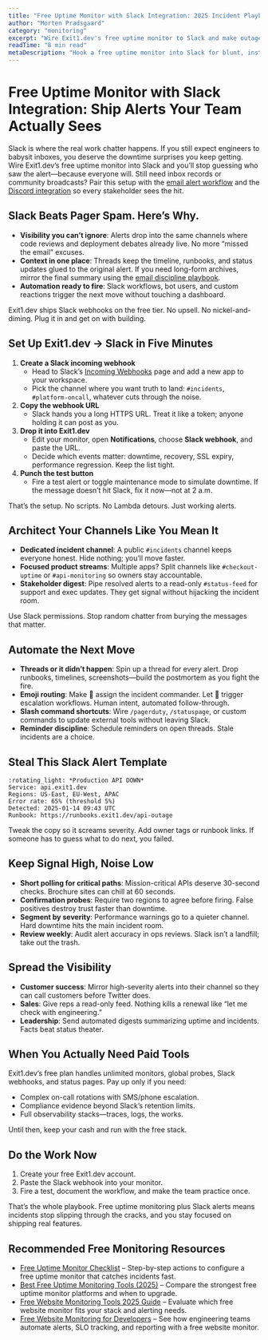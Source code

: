 ```yaml
---
title: "Free Uptime Monitor with Slack Integration: 2025 Incident Playbook"
author: "Morten Pradsgaard"
category: "monitoring"
excerpt: "Wire Exit1.dev's free uptime monitor to Slack and make outages impossible to ignore."
readTime: "8 min read"
metaDescription: "Hook a free uptime monitor into Slack for blunt, instant alerts, disciplined channels, and no-nonsense incident response."
---
```


# Free Uptime Monitor with Slack Integration: Ship Alerts Your Team Actually Sees

Slack is where the real work chatter happens. If you still expect engineers to babysit inboxes, you deserve the downtime surprises you keep getting. Wire Exit1.dev’s free uptime monitor into Slack and you’ll stop guessing who saw the alert—because everyone will. Still need inbox records or community broadcasts? Pair this setup with the [email alert workflow](/blog/free-uptime-monitor-email-alerts) and the [Discord integration](/blog/free-website-monitor-discord-integration) so every stakeholder sees the hit.

## Slack Beats Pager Spam. Here’s Why.

- **Visibility you can’t ignore**: Alerts drop into the same channels where code reviews and deployment debates already live. No more “missed the email” excuses.
- **Context in one place**: Threads keep the timeline, runbooks, and status updates glued to the original alert. If you need long-form archives, mirror the final summary using the [email discipline playbook](/blog/free-uptime-monitor-email-alerts).
- **Automation ready to fire**: Slack workflows, bot users, and custom reactions trigger the next move without touching a dashboard.

Exit1.dev ships Slack webhooks on the free tier. No upsell. No nickel-and-diming. Plug it in and get on with building.

## Set Up Exit1.dev → Slack in Five Minutes

1. **Create a Slack incoming webhook**
   - Head to Slack’s [Incoming Webhooks](https://api.slack.com/messaging/webhooks) page and add a new app to your workspace.
   - Pick the channel where you want truth to land: `#incidents`, `#platform-oncall`, whatever cuts through the noise.
2. **Copy the webhook URL**
   - Slack hands you a long HTTPS URL. Treat it like a token; anyone holding it can post as you.
3. **Drop it into Exit1.dev**
   - Edit your monitor, open **Notifications**, choose **Slack webhook**, and paste the URL.
   - Decide which events matter: downtime, recovery, SSL expiry, performance regression. Keep the list tight.
4. **Punch the test button**
   - Fire a test alert or toggle maintenance mode to simulate downtime. If the message doesn’t hit Slack, fix it now—not at 2 a.m.

That’s the setup. No scripts. No Lambda detours. Just working alerts.

## Architect Your Channels Like You Mean It

- **Dedicated incident channel**: A public `#incidents` channel keeps everyone honest. Hide nothing; you’ll move faster.
- **Focused product streams**: Multiple apps? Split channels like `#checkout-uptime` or `#api-monitoring` so owners stay accountable.
- **Stakeholder digest**: Pipe resolved alerts to a read-only `#status-feed` for support and exec updates. They get signal without hijacking the incident room.

Use Slack permissions. Stop random chatter from burying the messages that matter.

## Automate the Next Move

- **Threads or it didn’t happen**: Spin up a thread for every alert. Drop runbooks, timelines, screenshots—build the postmortem as you fight the fire.
- **Emoji routing**: Make :eyes: assign the incident commander. Let :rotating_light: trigger escalation workflows. Human intent, automated follow-through.
- **Slash command shortcuts**: Wire `/pagerduty`, `/statuspage`, or custom commands to update external tools without leaving Slack.
- **Reminder discipline**: Schedule reminders on open threads. Stale incidents are a choice.

## Steal This Slack Alert Template

```
:rotating_light: *Production API DOWN*
Service: api.exit1.dev
Regions: US-East, EU-West, APAC
Error rate: 65% (threshold 5%)
Detected: 2025-01-14 09:43 UTC
Runbook: https://runbooks.exit1.dev/api-outage
```

Tweak the copy so it screams severity. Add owner tags or runbook links. If someone has to guess what to do next, you failed.

## Keep Signal High, Noise Low

- **Short polling for critical paths**: Mission-critical APIs deserve 30-second checks. Brochure sites can chill at 60 seconds.
- **Confirmation probes**: Require two regions to agree before firing. False positives destroy trust faster than downtime.
- **Segment by severity**: Performance warnings go to a quieter channel. Hard downtime hits the main incident room.
- **Review weekly**: Audit alert accuracy in ops reviews. Slack isn’t a landfill; take out the trash.

## Spread the Visibility

- **Customer success**: Mirror high-severity alerts into their channel so they can call customers before Twitter does.
- **Sales**: Give reps a read-only feed. Nothing kills a renewal like “let me check with engineering.”
- **Leadership**: Send automated digests summarizing uptime and incidents. Facts beat status theater.

## When You Actually Need Paid Tools

Exit1.dev’s free plan handles unlimited monitors, global probes, Slack webhooks, and status pages. Pay up only if you need:

- Complex on-call rotations with SMS/phone escalation.
- Compliance evidence beyond Slack’s retention limits.
- Full observability stacks—traces, logs, the works.

Until then, keep your cash and run with the free stack.

## Do the Work Now

1. Create your free Exit1.dev account.
2. Paste the Slack webhook into your monitor.
3. Fire a test, document the workflow, and make the team practice once.

That’s the whole playbook. Free uptime monitoring plus Slack alerts means incidents stop slipping through the cracks, and you stay focused on shipping real features.


## Recommended Free Monitoring Resources

- [Free Uptime Monitor Checklist](/blog/free-uptime-monitor-checklist) – Step-by-step actions to configure a free uptime monitor that catches incidents fast.
- [Best Free Uptime Monitoring Tools (2025)](/blog/best-free-uptime-monitoring-tools) – Compare the strongest free uptime monitor platforms and when to upgrade.
- [Free Website Monitoring Tools 2025 Guide](/blog/free-website-monitoring-tools-2025) – Evaluate which free website monitor fits your stack and alerting needs.
- [Free Website Monitoring for Developers](/blog/free-website-monitoring-for-developers) – See how engineering teams automate alerts, SLO tracking, and reporting with a free website monitor.


